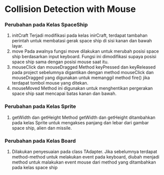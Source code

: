 # Collision Detection with Mouse

### Perubahan pada Kelas SpaceShip

1. initCraft
   Terjadi modifikasi pada kelas inirCraft, terdapat tambahan perintah untuk membatasi gerak space ship di sisi kanan dan bawah layar.
2. move
   Pada awalnya fungsi move dilakukan untuk merubah posisi space ship berdasarkan input keyboard. Fungsi ini dimodifikasi supaya posisi space ship sama dengan
   posisi mouse saat itu.
3. mouseClick dan mouseDragged
   Method keyPressed dan keyReleased pada project sebelumnya digantikan dengan method mouseClick dan mouseDragged yang digunakan untuk memanggil method fire()
   jika terdapat tombol mouse yang ditekan.
4. mouseMoved
   Method ini digunakan untuk menghentikan pergerakan space ship saat mencapai batas kanan dan bawah.
   
### Perubahan pada Kelas Sprite

1. getWidth dan getHeight
   Method getWidth dan getHeight ditambahkan pada kelas Sprite untuk mengakses panjang dan lebar dari gambar space ship, alien dan missile.

### Perubahan pada Kelas Board

1. Dilakukan penyesuaian pada class TAdapter. Jika sebelumnya terdapat method-method untuk melakukan event pada keyboard, diubah menjadi method untuk malakukan
   event mouse dari method yang ditambahkan pada kelas space ship
